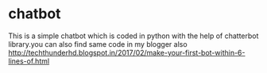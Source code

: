 # chatbot
This is a simple chatbot which is coded in python with the help of chatterbot library.you can also find same code in my blogger also http://techthunderhd.blogspot.in/2017/02/make-your-first-bot-within-6-lines-of.html 
